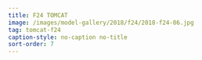 ```yaml
---
title: F24 TOMCAT
image: /images/model-gallery/2018/f24/2018-f24-06.jpg
tag: tomcat-f24
caption-style: no-caption no-title
sort-order: 7
---
```


